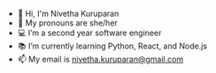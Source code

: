 - 👋 Hi, I'm Nivetha Kuruparan
- 👧 My pronouns are she/her
- 💻 I’m a second year software engineer 
- 📚 I’m currently learning Python, React, and Node.js
- 📫 My email is nivetha.kuruparan@gmail.com

<!---
nivetha-kuruparan/nivetha-kuruparan is a ✨ special ✨ repository because its `README.md` (this file) appears on your GitHub profile.
You can click the Preview link to take a look at your changes.
--->
